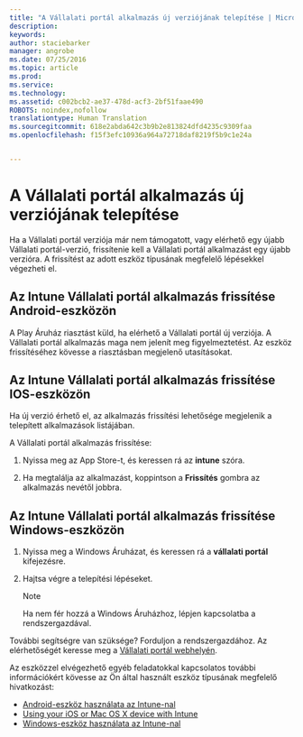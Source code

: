 ```yaml
---
title: "A Vállalati portál alkalmazás új verziójának telepítése | Microsoft Intune"
description: 
keywords: 
author: staciebarker
manager: angrobe
ms.date: 07/25/2016
ms.topic: article
ms.prod: 
ms.service: 
ms.technology: 
ms.assetid: c002bcb2-ae37-478d-acf3-2bf51faae490
ROBOTS: noindex,nofollow
translationtype: Human Translation
ms.sourcegitcommit: 618e2abda642c3b9b2e813824dfd4235c9309faa
ms.openlocfilehash: f15f3efc10936a964a72718daf8219f5b9c1e24a


---
```


# A Vállalati portál alkalmazás új verziójának telepítése

Ha a Vállalati portál verziója már nem támogatott, vagy elérhető egy újabb Vállalati portál-verzió, frissítenie kell a Vállalati portál alkalmazást egy újabb verzióra. A frissítést az adott eszköz típusának megfelelő lépésekkel végezheti el.

## Az Intune Vállalati portál alkalmazás frissítése Android-eszközön

A Play Áruház riasztást küld, ha elérhető a Vállalati portál új verziója. A Vállalati portál alkalmazás maga nem jelenít meg figyelmeztetést. Az eszköz frissítéséhez kövesse a riasztásban megjelenő utasításokat.

## Az Intune Vállalati portál alkalmazás frissítése IOS-eszközön

Ha új verzió érhető el, az alkalmazás frissítési lehetősége megjelenik a telepített alkalmazások listájában.  

A Vállalati portál alkalmazás frissítése:

1. Nyissa meg az App Store-t, és keressen rá az **intune** szóra.

2. Ha megtalálja az alkalmazást, koppintson a **Frissítés** gombra az alkalmazás nevétől jobbra.

## Az Intune Vállalati portál alkalmazás frissítése Windows-eszközön

1.  Nyissa meg a Windows Áruházat, és keressen rá a **vállalati portál** kifejezésre.

2.  Hajtsa végre a telepítési lépéseket.

    > [!NOTE]
    > Ha nem fér hozzá a Windows Áruházhoz, lépjen kapcsolatba a rendszergazdával.


További segítségre van szüksége? Forduljon a rendszergazdához. Az elérhetőségét keresse meg a [Vállalati portál webhelyén](http://portal.manage.microsoft.com).

Az eszközzel elvégezhető egyéb feladatokkal kapcsolatos további információkért kövesse az Ön által használt eszköz típusának megfelelő hivatkozást:

- [Android-eszköz használata az Intune-nal](using-your-android-device-with-intune.md)</br>
- [Using your iOS or Mac OS X device with Intune](using-your-ios-or-mac-os-x-device-with-intune.md)</br>
- [Windows-eszköz használata az Intune-nal](using-your-windows-device-with-intune.md)



<!--HONumber=Jul16_HO4-->


